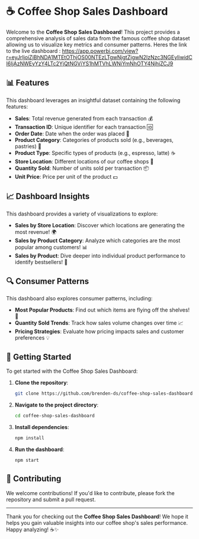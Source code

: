# ☕ Coffee Shop Sales Dashboard

Welcome to the **Coffee Shop Sales Dashboard**! This project provides a comprehensive analysis of sales data from the famous coffee shop dataset allowing us to visualize key metrics and consumer patterns. 
Heres the link to the live dashboard : https://app.powerbi.com/view?r=eyJrIjoiZjBhNDA1MTEtOThjOS00NTEzLTgwNjgtZjgwN2IzNzc3NGEyIiwidCI6IjAzNWEyYzY4LTc2YjQtNGViYS1hMTVhLWNiYmNhOTY4NjhjZCJ9

## 📊 Features

This dashboard leverages an insightful dataset containing the following features:

- **Sales**: Total revenue generated from each transaction 💰
- **Transaction ID**: Unique identifier for each transaction 🆔
- **Order Date**: Date when the order was placed 📅
- **Product Category**: Categories of products sold (e.g., beverages, pastries) 🍰
- **Product Type**: Specific types of products (e.g., espresso, latte) ☕
- **Store Location**: Different locations of our coffee shops 📍
- **Quantity Sold**: Number of units sold per transaction 📦
- **Unit Price**: Price per unit of the product 💵

## 📈 Dashboard Insights

This dashboard provides a variety of visualizations to explore:

- **Sales by Store Location**: Discover which locations are generating the most revenue! 🌍
- **Sales by Product Category**: Analyze which categories are the most popular among customers! 📊
- **Sales by Product**: Dive deeper into individual product performance to identify bestsellers! 🥇

## 🔍 Consumer Patterns

This dashboard also explores consumer patterns, including:

- **Most Popular Products**: Find out which items are flying off the shelves! 🚀
- **Quantity Sold Trends**: Track how sales volume changes over time 📈
- **Pricing Strategies**: Evaluate how pricing impacts sales and customer preferences 💡

## 🚀 Getting Started

To get started with the Coffee Shop Sales Dashboard:

1. **Clone the repository**:
   ```bash
   git clone https://github.com/brenden-ds/coffee-shop-sales-dashboard.git
   ```
   
2. **Navigate to the project directory**:
   ```bash
   cd coffee-shop-sales-dashboard
   ```

3. **Install dependencies**:
   ```bash
   npm install
   ```

4. **Run the dashboard**:
   ```bash
   npm start
   ```

## 💬 Contributing

We welcome contributions! If you'd like to contribute, please fork the repository and submit a pull request. 



---

Thank you for checking out the **Coffee Shop Sales Dashboard**! We hope it helps you gain valuable insights into our coffee shop's sales performance. Happy analyzing! ☕✨
